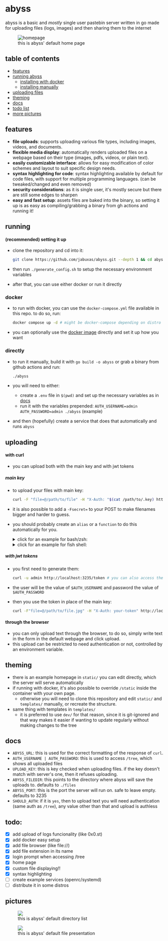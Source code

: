# abyss

abyss is a basic and _mostly_ single user pastebin server written in go made for uploading files (logs, images) and then sharing them to the internet

<figure>
 <img src="https://github.com/user-attachments/assets/eae42368-d8b5-4c42-ac8a-0e1486fcd0d4" alt="homepage"/>
 <figcaption>this is abyss' default home page<figcaption/>
</figure>

## table of contents

- [features](#features)
- [running abyss](#running)
  - [installing with docker](#docker)
  - [installing manually](#directly)
- [uploading files](#uploading)
- [theming](#theming)
- [docs](#docs)
- [todo list](#todo)
- [more pictures](#pictures)

## features

- **file uploads**: supports uploading various file types, including images, videos, and documents.
- **flexible media display**: automatically renders uploaded files on a webpage based on their type (images, pdfs, videos, or plain text).
- **easily customizable interface**: allows for easy modification of color schemes and layout to suit specific design needs.
- **syntax highlighting for code**: syntax highlighting available by default for code files, with support for multiple programming languages. (can be tweaked/changed and even removed)
- **security considerations**: as it is single user, it's mostly secure but there are still some edges to sharpen
- **easy and fast setup**: assets files are baked into the binary, so setting it up is as easy as compiling/grabbing a binary from gh actions and running it!

## running

#### (recommended) setting it up

- clone the repository and cd into it:

  ```bash
  git clone https://github.com/jabuxas/abyss.git --depth 1 && cd abyss
  ```

- then run `./generate_config.sh` to setup the necessary environment variables
- after that, you can use either docker or run it directly

### docker

- to run with docker, you can use the `docker-compose.yml` file available in this repo. to do so, run:

  ```bash
  docker compose up -d # might be docker-compose depending on distro
  ```

- you can optionally use the [docker image](https://git.jabuxas.xyz/jabuxas/-/packages/container/abyss/latest) directly and set it up how you want

### directly

- to run it manually, build it with `go build -o abyss` or grab a binary from github actions and run:

  ```bash
  ./abyss
  ```

- you will need to either:
  - create a `.env` file in `$(pwd)` and set up the necessary variables as in [docs](#docs)
  - run it with the variables prepended: `AUTH_USERNAME=admin AUTH_PASSWORD=admin ./abyss` (example)
- and then (hopefully) create a service that does that automatically and runs `abyss`

## uploading

#### with curl

- you can upload both with the main key and with jwt tokens

##### main key

- to upload your files with main key:

  ```bash
  curl -F "file=@/path/to/file" -H "X-Auth: "$(cat /path/to/.key) http://localhost:3235/
  ```

- it is also possible to add a `-Fsecret=` to your POST to make filenames bigger and harder to guess.

- you should probably create an `alias` or a `function` to do this automatically for you.
  <details>
  <summary>click for an example for bash/zsh:</summary>

  ```bash
  pst() {
    local file

    if [[ -p /dev/stdin ]]; then
      file=$(mktemp)
      cat > "$file"
    elif [[ -n $1 ]]; then
      file="$1"
    else
      echo "Usage: pst [file]"
      return 1
    fi

    curl -F "file=@$file" -H "X-Auth: $(cat ~/.key)" http://localhost:3235/

    if [[ -p /dev/stdin ]]; then
      rm "$file"
    fi
  }
  ```

  </details>

  <details>
  <summary>click for an example for fish shell:</summary>

  ```bash
  function pst
      set -l file

      if command test -p /dev/stdin
          set file "/tmp/tmp.txt"
          cat > $file
      else if test -n "$argv[1]"
          set file "$argv[1]"
      end

      curl -F "file=@$file" -H "X-Auth: $(cat ~/.key)" http://localhost:3235/

      if command test -p /dev/stdin
          rm "$file"
      end
  end
  ```

  </details>

##### with jwt tokens

- you first need to generate them:

  ```bash
  curl -u admin http://localhost:3235/token # you can also access the url in the browser directly
  ```

- the user will be the value of `$AUTH_USERNAME` and password the value of `$AUTH_PASSWORD`

- then you use the token in place of the main key:

  ```bash
  curl -F"file=@/path/to/file.jpg" -H "X-Auth: your-token" http://localhost:3235/
  ```

#### through the browser

- you can only upload text through the browser, to do so, simply write text in the form in the default webpage and click upload.
- this upload can be restricted to need authentication or not, controlled by an environment variable.

## theming

- there is an example homepage in `static/` you can edit directly, which the server will serve automatically
- if running with docker, it's also possible to override `/static` inside the container with your own page.
  - otherwise you will need to clone this repository and edit `static/` and `templates/` manually, or recreate the structure.
- same thing with templates in `templates/`
  - it is preferred to use `dev/` for that reason, since it is git-ignored and that way makes it easier if wanting to update regularly without making changes to the tree

## docs

- `ABYSS_URL`: this is used for the correct formatting of the response of `curl`.
- `AUTH_USERNAME | AUTH_PASSWORD`: this is used to access `/tree`, which shows all uploaded files
- `UPLOAD_KEY`: this is key checked when uploading files. if the key doesn't match with server's one, then it refuses uploading.
- `ABYSS_FILEDIR`: this points to the directory where abyss will save the uploads to. defaults to `./files`
- `ABYSS_PORT`: this is the port the server will run on. safe to leave empty. defaults to 3235
- `SHOULD_AUTH`: if it is `yes`, then to upload text you will need authentication (same auth as `/tree`), any value other than that and upload is authless

## todo:

- [x] add upload of logs funcionality (like 0x0.st)
- [x] add docker easy setup
- [x] add file browser (like file://)
- [x] add file extension in its name
- [x] login prompt when accessing /tree
- [x] home page
- [x] custom file displaying!!
- [x] syntax highlighting
- [ ] create example services (openrc/systemd)
- [ ] distribute it in some distros

## pictures

<figure>
  <img src="https://github.com/user-attachments/assets/32ce9b3a-8c0f-4bb5-bdcf-3a602e0c81e6"/>
  <figcaption>this is abyss' default directory list<figcaption/>
</figure>

<figure>
<img src="https://github.com/user-attachments/assets/e842e481-13ee-464b-be43-5ba0f4bb43ec"/>
  <figcaption>this is abyss' default file presentation<figcaption/>
</figure>

